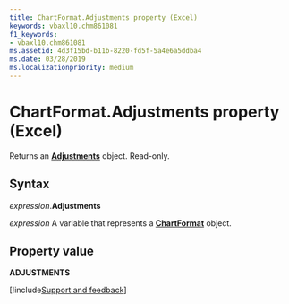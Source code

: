 ```yaml
---
title: ChartFormat.Adjustments property (Excel)
keywords: vbaxl10.chm861081
f1_keywords:
- vbaxl10.chm861081
ms.assetid: 4d3f15bd-b11b-8220-fd5f-5a4e6a5ddba4
ms.date: 03/28/2019
ms.localizationpriority: medium
---
```



# ChartFormat.Adjustments property (Excel)

Returns an **[Adjustments](Excel.Adjustments.md)** object. Read-only.


## Syntax

_expression_.**Adjustments**

_expression_ A variable that represents a **[ChartFormat](Excel.ChartFormat.md)** object.


## Property value

**ADJUSTMENTS**



[!include[Support and feedback](~/includes/feedback-boilerplate.md)]